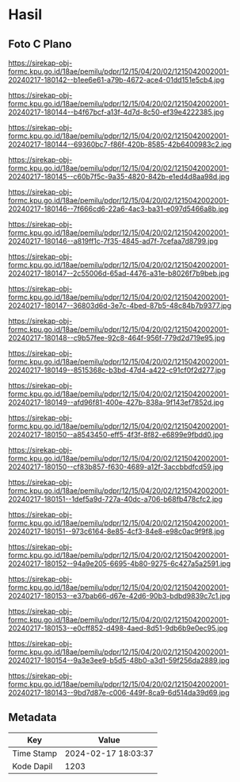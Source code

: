 # Hasil

## Foto C Plano

https://sirekap-obj-formc.kpu.go.id/18ae/pemilu/pdpr/12/15/04/20/02/1215042002001-20240217-180142--b1ee6e61-a79b-4672-ace4-01dd151e5cb4.jpg

https://sirekap-obj-formc.kpu.go.id/18ae/pemilu/pdpr/12/15/04/20/02/1215042002001-20240217-180144--b4f67bcf-a13f-4d7d-8c50-ef39e4222385.jpg

https://sirekap-obj-formc.kpu.go.id/18ae/pemilu/pdpr/12/15/04/20/02/1215042002001-20240217-180144--69360bc7-f86f-420b-8585-42b6400983c2.jpg

https://sirekap-obj-formc.kpu.go.id/18ae/pemilu/pdpr/12/15/04/20/02/1215042002001-20240217-180145--c60b7f5c-9a35-4820-842b-e1ed4d8aa98d.jpg

https://sirekap-obj-formc.kpu.go.id/18ae/pemilu/pdpr/12/15/04/20/02/1215042002001-20240217-180146--7f666cd6-22a6-4ac3-ba31-e097d5466a8b.jpg

https://sirekap-obj-formc.kpu.go.id/18ae/pemilu/pdpr/12/15/04/20/02/1215042002001-20240217-180146--a819ff1c-7f35-4845-ad7f-7cefaa7d8799.jpg

https://sirekap-obj-formc.kpu.go.id/18ae/pemilu/pdpr/12/15/04/20/02/1215042002001-20240217-180147--2c55006d-65ad-4476-a31e-b8026f7b9beb.jpg

https://sirekap-obj-formc.kpu.go.id/18ae/pemilu/pdpr/12/15/04/20/02/1215042002001-20240217-180147--36803d6d-3e7c-4bed-87b5-48c84b7b9377.jpg

https://sirekap-obj-formc.kpu.go.id/18ae/pemilu/pdpr/12/15/04/20/02/1215042002001-20240217-180148--c9b57fee-92c8-464f-956f-779d2d719e95.jpg

https://sirekap-obj-formc.kpu.go.id/18ae/pemilu/pdpr/12/15/04/20/02/1215042002001-20240217-180149--8515368c-b3bd-47d4-a422-c91cf0f2d277.jpg

https://sirekap-obj-formc.kpu.go.id/18ae/pemilu/pdpr/12/15/04/20/02/1215042002001-20240217-180149--afd96f81-400e-427b-838a-9f143ef7852d.jpg

https://sirekap-obj-formc.kpu.go.id/18ae/pemilu/pdpr/12/15/04/20/02/1215042002001-20240217-180150--a8543450-eff5-4f3f-8f82-e6899e9fbdd0.jpg

https://sirekap-obj-formc.kpu.go.id/18ae/pemilu/pdpr/12/15/04/20/02/1215042002001-20240217-180150--cf83b857-f630-4689-a12f-3accbbdfcd59.jpg

https://sirekap-obj-formc.kpu.go.id/18ae/pemilu/pdpr/12/15/04/20/02/1215042002001-20240217-180151--1def5a9d-727a-40dc-a706-b68fb478cfc2.jpg

https://sirekap-obj-formc.kpu.go.id/18ae/pemilu/pdpr/12/15/04/20/02/1215042002001-20240217-180151--973c6164-8e85-4cf3-84e8-e98c0ac9f9f8.jpg

https://sirekap-obj-formc.kpu.go.id/18ae/pemilu/pdpr/12/15/04/20/02/1215042002001-20240217-180152--94a9e205-6695-4b80-9275-6c427a5a2591.jpg

https://sirekap-obj-formc.kpu.go.id/18ae/pemilu/pdpr/12/15/04/20/02/1215042002001-20240217-180153--e37bab66-d67e-42d6-90b3-bdbd9839c7c1.jpg

https://sirekap-obj-formc.kpu.go.id/18ae/pemilu/pdpr/12/15/04/20/02/1215042002001-20240217-180153--e0cff852-d498-4aed-8d51-9db6b9e0ec95.jpg

https://sirekap-obj-formc.kpu.go.id/18ae/pemilu/pdpr/12/15/04/20/02/1215042002001-20240217-180154--9a3e3ee9-b5d5-48b0-a3d1-59f256da2889.jpg

https://sirekap-obj-formc.kpu.go.id/18ae/pemilu/pdpr/12/15/04/20/02/1215042002001-20240217-180143--9bd7d87e-c006-449f-8ca9-6d514da39d69.jpg


## Metadata

| Key        | Value               |
| ---------- | ------------------- |
| Time Stamp | 2024-02-17 18:03:37 |
| Kode Dapil | 1203                |




